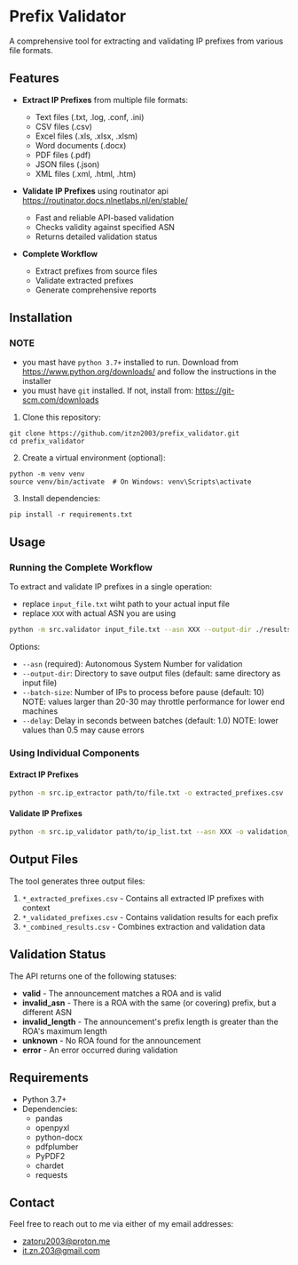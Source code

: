 # Prefix Validator

A comprehensive tool for extracting and validating IP prefixes from various file formats.

## Features

- **Extract IP Prefixes** from multiple file formats:
  - Text files (.txt, .log, .conf, .ini)
  - CSV files (.csv)
  - Excel files (.xls, .xlsx, .xlsm)
  - Word documents (.docx)
  - PDF files (.pdf)
  - JSON files (.json)
  - XML files (.xml, .html, .htm)

- **Validate IP Prefixes** using routinator api https://routinator.docs.nlnetlabs.nl/en/stable/
  - Fast and reliable API-based validation
  - Checks validity against specified ASN
  - Returns detailed validation status

- **Complete Workflow**
  - Extract prefixes from source files
  - Validate extracted prefixes
  - Generate comprehensive reports

## Installation

### NOTE
- you mast have `python 3.7+` installed to run. Download from https://www.python.org/downloads/ and follow the instructions in the installer
- you must have `git` installed. If not, install from: https://git-scm.com/downloads

1. Clone this repository:
```
git clone https://github.com/itzn2003/prefix_validator.git
cd prefix_validator
```

2. Create a virtual environment (optional):
```
python -m venv venv
source venv/bin/activate  # On Windows: venv\Scripts\activate
```

3. Install dependencies:
```
pip install -r requirements.txt
```

## Usage

### Running the Complete Workflow

To extract and validate IP prefixes in a single operation:
- replace `input_file.txt` wiht path to your actual input file
- replace `XXX` with actual ASN you are using

```bash
python -m src.validator input_file.txt --asn XXX --output-dir ./results
```

Options:
- `--asn` (required): Autonomous System Number for validation
- `--output-dir`: Directory to save output files (default: same directory as input file)
- `--batch-size`: Number of IPs to process before pause (default: 10) NOTE: values larger than 20-30 may throttle performance for lower end machines
- `--delay`: Delay in seconds between batches (default: 1.0) NOTE: lower values than 0.5 may cause errors

### Using Individual Components

#### Extract IP Prefixes

```bash
python -m src.ip_extractor path/to/file.txt -o extracted_prefixes.csv
```

#### Validate IP Prefixes

```bash
python -m src.ip_validator path/to/ip_list.txt --asn XXX -o validation_results.csv
```

## Output Files

The tool generates three output files:
1. `*_extracted_prefixes.csv` - Contains all extracted IP prefixes with context
2. `*_validated_prefixes.csv` - Contains validation results for each prefix
3. `*_combined_results.csv` - Combines extraction and validation data

## Validation Status

The API returns one of the following statuses:

- **valid** - The announcement matches a ROA and is valid
- **invalid_asn** - There is a ROA with the same (or covering) prefix, but a different ASN
- **invalid_length** - The announcement's prefix length is greater than the ROA's maximum length
- **unknown** - No ROA found for the announcement
- **error** - An error occurred during validation

## Requirements

- Python 3.7+
- Dependencies:
  - pandas
  - openpyxl
  - python-docx
  - pdfplumber
  - PyPDF2
  - chardet
  - requests

## Contact

Feel free to reach out to me via either of my email addresses:
- zatoru2003@proton.me
- it.zn.203@gmail.com